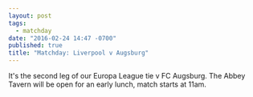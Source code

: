 ```yaml
---
layout: post
tags: 
  - matchday
date: "2016-02-24 14:47 -0700"
published: true
title: "Matchday: Liverpool v Augsburg"
---
```



It's the second leg of our Europa League tie v FC Augsburg. The Abbey Tavern will be open for an early lunch, match starts at 11am.
